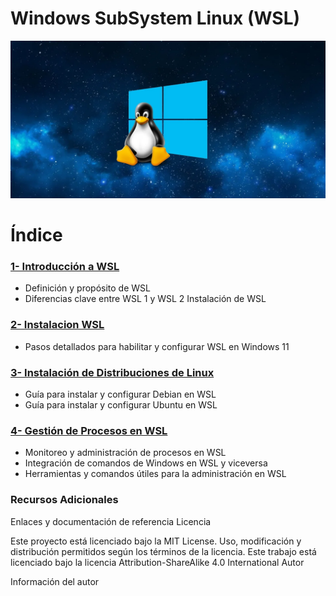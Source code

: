 # Windows SubSystem Linux (WSL)



<img src="/img/aaa.jpg" alt="logo"></img>


# Índice

### [1- Introducción a WSL  ](https://github.com/ciscoAnass/Windows-SubSystem-Linux-WSL/blob/main/intro.md)
- Definición y propósito de WSL
- Diferencias clave entre WSL 1 y WSL 2
Instalación de WSL

### [2- Instalacion WSL  ](https://github.com/ciscoAnass/Windows-SubSystem-Linux-WSL/blob/main/instalacion.md)
- Pasos detallados para habilitar y configurar WSL en Windows 11

### [3- Instalación de Distribuciones de Linux  ](https://github.com/ciscoAnass/Windows-SubSystem-Linux-WSL/blob/main/deb-ubuntu.md)
- Guía para instalar y configurar Debian en WSL
- Guía para instalar y configurar Ubuntu en WSL


### [4- Gestión de Procesos en WSL  ](https://github.com/ciscoAnass/Windows-SubSystem-Linux-WSL/blob/main/proc.md)
- Monitoreo y administración de procesos en WSL
- Integración de comandos de Windows en WSL y viceversa
- Herramientas y comandos útiles para la administración en WSL


### Recursos Adicionales

Enlaces y documentación de referencia
Licencia

Este proyecto está licenciado bajo la MIT License. Uso, modificación y distribución permitidos según los términos de la licencia.
Este trabajo está licenciado bajo la licencia Attribution-ShareAlike 4.0 International
Autor

Información del autor
